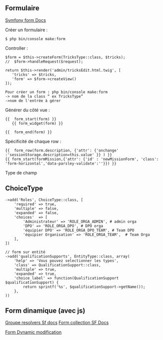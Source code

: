 ## Formulaire

[Symfony form Docs](https://symfony.com/doc/current/components/form.html)

Créer un formulaire :

    $ php bin/console make:form

Controller :

  	$form = $this->createForm(TricksType::class, $tricks);
  	//  $form->handleRequest($request);

  	return $this->render('admin/tricksEdit.html.twig', [
  	   'tricks' => $tricks,
  	   'form' => $form->createView()
  	]);

	Pour créer un form : php bin/console make:form
	-> nom de la class “ ex TricksType”
	->nom de l'entrée à gérer

Générer du côté vue :


  	{{  form_start(form) }}
  	   {{ form_widget(form) }}

  	{{  form_end(form) }}
Spécificité de chaque row :

    {{  form_row(form.description, {'attr': {'onchange' :'sessionStorage.description=this.value' }} ) }}
    {{ form_start(formMission,{'attr': {'id' : 'newMissionForm', 'class': 'form-horizontal','data-parsley-validate':''}}) }}


Type de champ


## ChoiceType


    ->add('Roles', ChoiceType::class, [
        'required' => true,
        'multiple' => false,
        'expanded' => false,
        'choices'  => [
            'Administrateur' => 'ROLE_ORGA_ADMIN', # admin orga
            'DPO' => 'ROLE_ORGA_DPO', # DPO orga
            'équipier DPO' => 'ROLE_ORGA_DPO_TEAM', # Team DPO
            'équipier Organisation' => 'ROLE_ORGA_TEAM',  # Team Orga
        ],
    ])

    // form sur entité
    ->add('qualificationSupports', EntityType::class, array(
        'help' => 'Vous pouvez selectionner les types',
        'class' => QualificationSupport::class,
        'multiple' => true,
        'expanded' => true,
        'choice_label' => function(QualificationSupport $qualificationSupport) {
            return sprintf('%s', $qualificationSupport->getName());
        },
    ))


## Form dinamique (avec js)

[Groupe resolvers Sf docs](https://symfony.com/doc/current/form/validation_group_service_resolver.html)
[Form collection SF Docs](https://symfony.com/doc/current/form/form_collections.html)

[Form Dynamic modification](https://symfony.com/doc/current/form/dynamic_form_modification.html)
